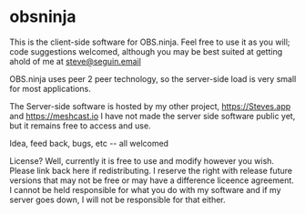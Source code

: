 # obsninja

This is the client-side software for OBS.ninja.  Feel free to use it as you will; code suggestions welcomed, although you may be best suited at getting ahold of me at steve@seguin.email

OBS.ninja uses peer 2 peer technology, so the server-side load is very small for most applications.

The Server-side software is hosted by my other project, https://Steves.app and https://meshcast.io  I have not made the server side software public yet, but it remains free to access and use.



Idea, feed back, bugs, etc -- all welcomed

License? Well, currently it is free to use and modify however you wish. Please link back here if redistributing.  I reserve the right with release future versions that may not be free or may have a difference liceence agreement. I cannot be held responsible for what you do with my software and if my server goes down, I will not be responsible for that either.
